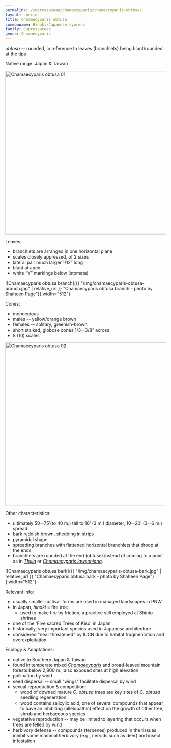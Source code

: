 ```yaml
---
permalink: /cupressaceae/chamaecyparis/chamaecyparis-obtusa/
layout: species
title: Chamaecyparis obtusa
commonname: Hinoki/Japanese cypress
family: Cupressaceae
genus: Chamaecyparis
---
```


*obtusa* -- rounded, in reference to leaves (branchlets) being blunt/rounded at the tips

Native range: Japan & Taiwan

<a title="Σ64 / CC BY (https://creativecommons.org/licenses/by/3.0)" href="https://commons.wikimedia.org/wiki/File:Chamaecyparis_obtusa_01.jpg"><img width="512" alt="Chamaecyparis obtusa 01" src="https://upload.wikimedia.org/wikipedia/commons/thumb/6/6e/Chamaecyparis_obtusa_01.jpg/512px-Chamaecyparis_obtusa_01.jpg"></a>

Leaves:
  - branchlets are arranged in one horizontal plane
  - scales closely appressed, of 2 sizes
  - lateral pair much larger 1/12” long
  - blunt at apex
  - white “Y” markings below (stomata)

![Chamaecyparis obtusa branch]({{ "/img/chamaecyparis-obtusa-branch.jpg" | relative_url }} "Chamaecyparis obtusa branch - photo by Shaheen Page"){:width="512"}

Cones:
  - monoecious
  - males -- yellow/orange brown
  - females -- solitary, greenish-brown
  - short stalked, globose cones 1/3--3/8” across
  - 8 (10) scales

<a title="Σ64 / CC BY (https://creativecommons.org/licenses/by/3.0)" href="https://commons.wikimedia.org/wiki/File:Chamaecyparis_obtusa_02.jpg"><img width="512" alt="Chamaecyparis obtusa 02" src="https://upload.wikimedia.org/wikipedia/commons/thumb/c/c1/Chamaecyparis_obtusa_02.jpg/512px-Chamaecyparis_obtusa_02.jpg"></a>

Other characteristics:
  - ultimately 50--75’(to 40 m.) tall to 10’ (3 m.) diameter, 10--20’ (3--6 m.) spread
  - bark reddish brown, shedding in strips
  - pyramidal shape
  - spreading branches with flattened horizontal branchlets that droop at the ends
  - branchlets are rounded at the end (obtuse) instead of coming to a point as in *[Thuja](../../thuja/)* or *[Chamaecyparis lawsoniana](../chamaecyparis-lawsoniana/)*.


![Chamaecyparis obtusa bark]({{ "/img/chamaecyparis-obtusa-bark.jpg" | relative_url }} "Chamaecyparis obtusa bark - photo by Shaheen Page"){:width="512"}

Relevant info:
  - usually smaller cultivar forms are used in managed landscapes in PNW
  - in Japan, *hinoki* = fire tree
    - used to make fire by friction, a practice still employed at Shinto shrines
  - one of the 'Five sacred Trees of Kiso' in Japan
  - historically, very important species used in Japanese architecture
  - considered "near threatened" by IUCN due to habitat fragmentation and overexploitation

Ecology & Adaptations:
  - native to Southern Japan & Taiwan
  - found in temperate mixed *[Chamaecyparis](../)* and broad-leaved mountain forests below 2,800 m., also exposed sites at high elevation
  - pollination by wind
  - seed dispersal -- small "wings" facilitate dispersal by wind
  - sexual reproduction & competition:
    - wood of downed mature *C. obtusa* trees are key sites of *C. obtusa* seedling regeneration
    - wood contains salicylic acid, one of several compounds that appear to have an inhibiting (allelopathic) effect on the growth of other tree, shrub and herbaceous species
  - vegetative reproduction -- may be limited to layering that occurs when trees are felled by wind
  - herbivory defense -- compounds (terpenes) produced in the tissues inhibit some mammal herbivory (e.g., cervids such as deer) and insect infestation
